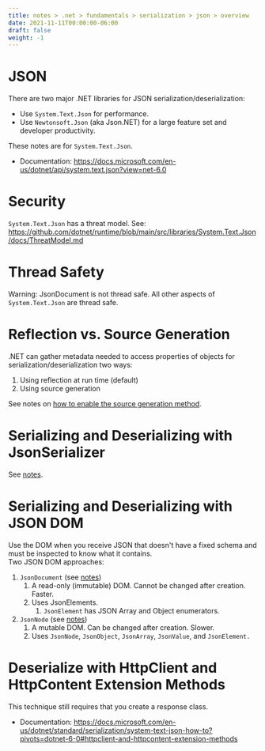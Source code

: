 ```yaml
---
title: notes > .net > fundamentals > serialization > json > overview
date: 2021-11-11T00:00:00-06:00
draft: false
weight: -1
---
```


# JSON
There are two major .NET libraries for JSON serialization/deserialization:
- Use `System.Text.Json` for performance.  
- Use `Newtonsoft.Json` (aka Json.NET) for a large feature set and developer productivity.  

These notes are for `System.Text.Json`.
- Documentation: https://docs.microsoft.com/en-us/dotnet/api/system.text.json?view=net-6.0

# Security
`System.Text.Json` has a threat model.  See: https://github.com/dotnet/runtime/blob/main/src/libraries/System.Text.Json/docs/ThreatModel.md

# Thread Safety
<r>Warning</r>: JsonDocument is not thread safe.  All other aspects of `System.Text.Json` are thread safe.

# Reflection vs. Source Generation
.NET can gather metadata needed to access properties of objects for serialization/deserialization two ways:
1. Using reflection at run time (default)
2. Using source generation

See notes on [how to enable the source generation method](https://learn.microsoft.com/en-us/dotnet/standard/serialization/system-text-json/source-generation-modes?pivots=dotnet-7-0).

# Serializing and Deserializing with JsonSerializer
See [notes](./jsonserializer.md).

# Serializing and Deserializing with JSON DOM
Use the DOM when you receive JSON that doesn't have a fixed schema and must be inspected to know what it contains.  
Two JSON DOM approaches:  
1.  `JsonDocument` (see [notes](./jsondocument-and-jsonelement.md))
    1.  A read-only (immutable) DOM. Cannot be changed after creation. Faster.
    2.  Uses JsonElements.
        1.  `JsonElement` has JSON Array and Object enumerators.
2.  `JsonNode` (see [notes](./jsonnode.md))
    1.  A mutable DOM. Can be changed after creation. Slower.
    2.  Uses `JsonNode`, `JsonObject`, `JsonArray`, `JsonValue`, and `JsonElement.`



# Deserialize with HttpClient and HttpContent Extension Methods
This technique still requires that you create a response class.
- Documentation: https://docs.microsoft.com/en-us/dotnet/standard/serialization/system-text-json-how-to?pivots=dotnet-6-0#httpclient-and-httpcontent-extension-methods